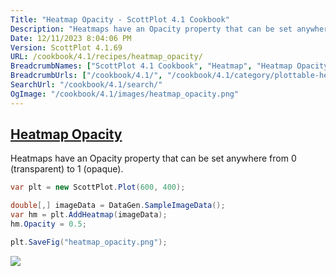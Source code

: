 ```yaml
---
Title: "Heatmap Opacity - ScottPlot 4.1 Cookbook"
Description: "Heatmaps have an Opacity property that can be set anywhere from 0 (transparent) to 1 (opaque)."
Date: 12/11/2023 8:04:06 PM
Version: ScottPlot 4.1.69
URL: /cookbook/4.1/recipes/heatmap_opacity/
BreadcrumbNames: ["ScottPlot 4.1 Cookbook", "Heatmap", "Heatmap Opacity"]
BreadcrumbUrls: ["/cookbook/4.1/", "/cookbook/4.1/category/plottable-heatmap", "/cookbook/4.1/recipes/heatmap_opacity/"]
SearchUrl: "/cookbook/4.1/search/"
OgImage: "/cookbook/4.1/images/heatmap_opacity.png"
---
```


<h2><a href='/cookbook/4.1/recipes/heatmap_opacity/'>Heatmap Opacity</a></h2>

Heatmaps have an Opacity property that can be set anywhere from 0 (transparent) to 1 (opaque).

```cs
var plt = new ScottPlot.Plot(600, 400);

double[,] imageData = DataGen.SampleImageData();
var hm = plt.AddHeatmap(imageData);
hm.Opacity = 0.5;

plt.SaveFig("heatmap_opacity.png");
```

<img src='../../images/heatmap_opacity.png' class='d-block mx-auto my-5' />


